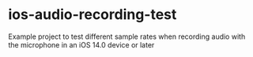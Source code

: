 # ios-audio-recording-test
Example project to test different sample rates when recording audio with the microphone in an iOS 14.0 device or later
